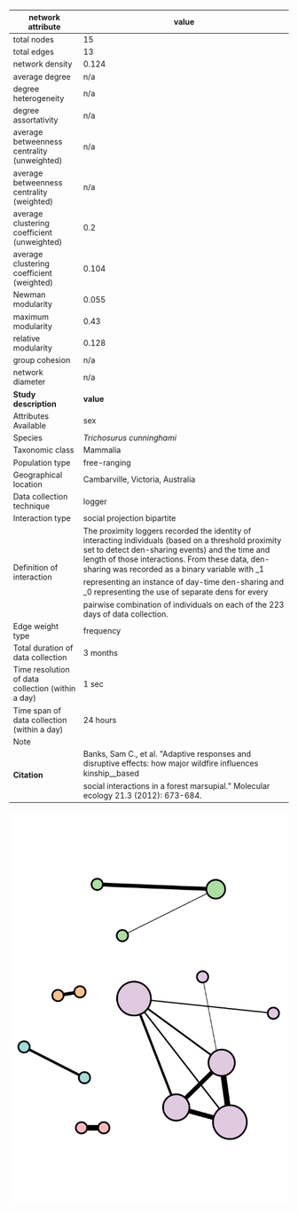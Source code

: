 network attribute|value
---|---
total nodes|15
total edges|13
network density|0.124
average degree|n/a
degree heterogeneity|n/a
degree assortativity|n/a
average betweenness centrality (unweighted)|n/a
average betweenness centrality (weighted)|n/a
average clustering coefficient (unweighted)|0.2
average clustering coefficient (weighted)|0.104
Newman modularity|0.055
maximum modularity|0.43
relative modularity|0.128
group cohesion|n/a
network diameter|n/a
**Study description**|**value**
Attributes Available|sex
Species|*Trichosurus cunninghami*
Taxonomic class|Mammalia
Population type|free-ranging
Geographical location|Cambarville, Victoria, Australia
Data collection technique|logger
Interaction type|social projection bipartite
Definition of interaction|The proximity loggers recorded the identity of interacting individuals (based on a threshold proximity set to detect den-sharing events) and the time and length of those interactions. From these data, den-sharing was recorded as a binary variable with _1 representing an instance of day-time den-sharing and _0 representing the use of separate dens for every pairwise combination of individuals on each of the 223 days of data collection.
Edge weight type|frequency
Total duration of data collection|3 months
Time resolution of data collection (within a day)|1 sec
Time span of data collection (within a day)|24 hours
Note|
**Citation** | Banks, Sam C., et al. "Adaptive responses and <br> disruptive effects: how major wildfire influences kinship__based <br> social interactions in a forest marsupial." Molecular <br> ecology 21.3 (2012): 673-684.
![NetworkImage](/Networks/Network%20Visualizations/possum_banks_burrow_sharing_before_fire_weight=freq.png)
